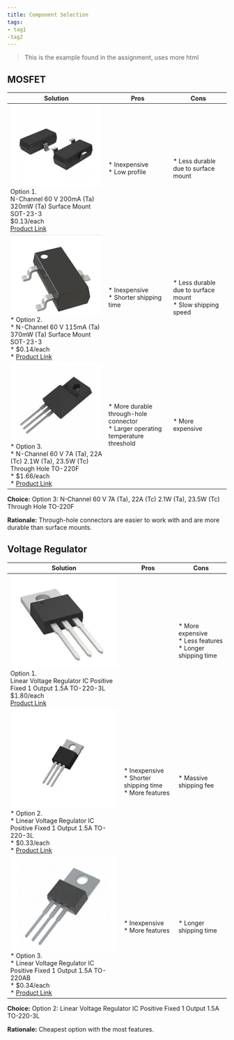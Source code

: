 ```yaml
---
title: Component Selection
tags:
- tag1
-tag2
---
```

> This is the example found in the assignment, uses more html



## MOSFET

| **Solution**                                                                                                                                                                                                                                                         | **Pros**                                                                             | **Cons**                                                                                            |
| ---------------------------------------------------------------------------------------------------------------------------------------------------------------------------------------------------------------------------------------------------------------------| -------------------------------------------------------------------------------------| --------------------------------------------------------------------------------------------------- |
| ![](T2N7002AKLMDKR-ND.png)<br>Option 1.<br> N-Channel 60 V 200mA (Ta) 320mW (Ta) Surface Mount SOT-23-3<br>$0.13/each<br>[Product Link](https://www.digikey.com/en/products/detail/toshiba-semiconductor-and-storage/T2N7002AK-LM/5298028)                        | \* Inexpensive<br>\* Low profile                                                     | \* Less durable due to surface mount                                                                   |
| ![](2N7002-FDIDKR-ND.png)<br>\* Option 2. <br>\* N-Channel 60 V 115mA (Ta) 370mW (Ta) Surface Mount SOT-23-3 <br>\* $0.14/each <br>\* [Product Link](https://www.digikey.com/en/products/detail/diodes-incorporated/2N7002-7-F/717681)                            | \* Inexpensive <br>\* Shorter shipping time                                          | * Less durable due to surface mount <br>\* Slow shipping speed                                         |
| ![](785-1442-5-ND.png)<br>\* Option 3. <br>\* N-Channel 60 V 7A (Ta), 22A (Tc) 2.1W (Ta), 23.5W (Tc) Through Hole TO-220F <br>\* $1.66/each <br>\* [Product Link](https://www.digikey.com/en/products/detail/alpha-omega-semiconductor-inc/AOTF2618L/3603382)     | \* More durable through-hole connector <br>\* Larger operating temperature threshold | * More expensive                                                                                     

**Choice:** Option 3: N-Channel 60 V 7A (Ta), 22A (Tc) 2.1W (Ta), 23.5W (Tc) Through Hole TO-220F

**Rationale:** Through-hole connectors are easier to work with and are more durable than surface mounts.

## Voltage  Regulator

| **Solution**                                                                                                                                                                                                                                                            | **Pros**                                                                             | **Cons**                                                                                            |
| ------------------------------------------------------------------------------------------------------------------------------------------------------------------------------------------------------------------------------------------------------------------------| -------------------------------------------------------------------------------------| --------------------------------------------------------------------------------------------------- |
| ![](LM340T-5.0NOPB-ND.png)<br>Option 1.<br> Linear Voltage Regulator IC Positive Fixed 1 Output 1.5A TO-220-3L<br>$1.80/each<br>[Product Link](https://www.digikey.com/en/products/detail/texas-instruments/LM340T-5-0-NOPB/6237)                                      |                                                                                       | \* More expensive <br>\* Less features <br>\* Longer  shipping time                                 |
| ![](5536-LM7805T-ND.png)<br>\* Option 2. <br>\* Linear Voltage Regulator IC Positive Fixed 1 Output 1.5A TO-220-3L <br>\* $0.33/each <br>\* [Product Link](https://www.digikey.com/en/products/detail/taejin/LM7805T/22237260)                                          | \* Inexpensive <br>\* Shorter shipping time <br>\* More features                     | * Massive shipping fee                                                                              |
| ![](353-MC7805CT-BP-HF-ND.png)<br>\* Option 3. <br>\* Linear Voltage Regulator IC Positive Fixed 1 Output 1.5A TO-220AB <br>\* $0.34/each <br>\* [Product Link](https://www.digikey.com/en/products/detail/mcc-micro-commercial-components/MC7805CT-BP-HF/17949017)     | \* Inexpensive <br>\* More features                                                  | * Longer shipping time                                                                              |   

**Choice:** Option 2: Linear Voltage Regulator IC Positive Fixed 1 Output 1.5A TO-220-3L

**Rationale:** Cheapest option with the most features.             